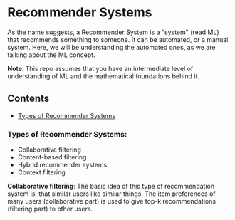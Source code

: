 # Recommender Systems

As the name suggests, a Recommender System is a "system" (read ML) that recommends something to someone. It can be automated, or a manual system. 
Here, we will be understanding the automated ones, as we are talking about the ML concept. 

**Note**: This repo assumes that you have an intermediate level of understanding of ML and the mathematical foundations behind it. 

## Contents
- [Types of Recommender Systems](https://github.com/gneeraj97/ML-Concepts-and-Interview/new/main#types-of-recommender-systems)

### Types of Recommender Systems:
- Collaborative filtering
- Content-based filtering
- Hybrid recommender systems
- Context filtering

**Collaborative filtering**: The basic idea of this type of recommendation system is, that similar users like similar things. The item preferences 
of many users (collaborative part) is used to give top-k recommendations (filtering part) to other users. 
